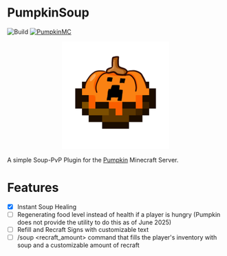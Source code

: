 # PumpkinSoup
![Build](https://github.com/tn-lorenz/PumpkinSoup/actions/workflows/rust.yml/badge.svg) [![PumpkinMC](https://img.shields.io/badge/Built_for-PumpkinMC-orange)](https://github.com/Pumpkin-MC/Pumpkin)

<div style="text-align: center;">
  <img src="PUMPKING_SOUP_AYOOO.png" alt="Logo" width="250"/>
</div>

A simple Soup-PvP Plugin for the [Pumpkin](https://github.com/Pumpkin-MC/Pumpkin) Minecraft Server.

# Features
- [X] Instant Soup Healing
- [ ] Regenerating food level instead of health if a player is hungry (Pumpkin does not provide the utility to do this as of June 2025)
- [ ] Refill and Recraft Signs with customizable text
- [ ] /soup <recraft_amount> command that fills the player's inventory with soup and a customizable amount of recraft
